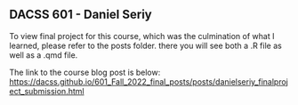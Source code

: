 ## DACSS 601 - Daniel Seriy

To view final project for this course, which was the culmination of what I learned, please refer to the posts folder. there you will see both a .R file as well as a .qmd file.

The link to the course blog post is below:
https://dacss.github.io/601_Fall_2022_final_posts/posts/danielseriy_finalproject_submission.html
